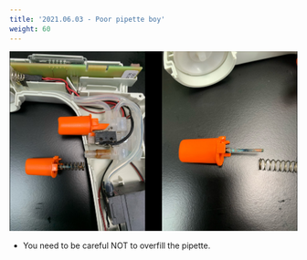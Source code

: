 ```yaml
---
title: '2021.06.03 - Poor pipette boy'
weight: 60
---
```


![](/labpics/2021/20210603.jpg)

- You need to be careful NOT to overfill the pipette.